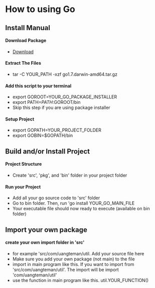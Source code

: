 How to using Go
======

## Install Manual
#### Download Package
* [Download](https://golang.org/doc/install)

#### Extract The Files
* tar -C YOUR_PATH -xzf go1.7.darwin-amd64.tar.gz

#### Add this script to your terminal
* export GOROOT=YOUR_GO_PACKAGE_INSTALLER
* export PATH=$PATH:$GOROOT/bin
* Skip this step if you are using package installer

#### Setup Project
* export GOPATH=YOUR_PROJECT_FOLDER
* export GOBIN=$GOPATH/bin

## Build and/or Install Project
#### Project Structure
* Create 'src', 'pkg', and 'bin' folder in your project folder

#### Run your Project
* Add all your go source code to 'src' folder
* Go to bin folder. Then, run 'go install YOUR_GO_MAIN_FILE
* Your executable file should now ready to execute (available on bin folder)

## Import your own package
#### create your own import folder in 'src'
* for example 'src/com/uangteman/util. Add your source file here
* Make sure you add your own package (not main) to the file
* import in main program like this. If you want to import from 'src/com/uangteman/util'. The import will be import 'com/uangteman/util'
* use the function in main program like this. util.YOUR_FUNCTION()
